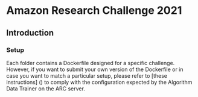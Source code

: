 # Amazon Research Challenge 2021
## Introduction
<TODO>

### Setup
<!-- These guidelines are intended for the competitors -->
Each folder contains a Dockerfile designed for a specific challenge. However, if you want to submit your own version of the Dockerfile or in case you want to match a particular setup, please refer to [these instructions] () to comply with the configuration expected by the Algorithm Data Trainer on the ARC server.
